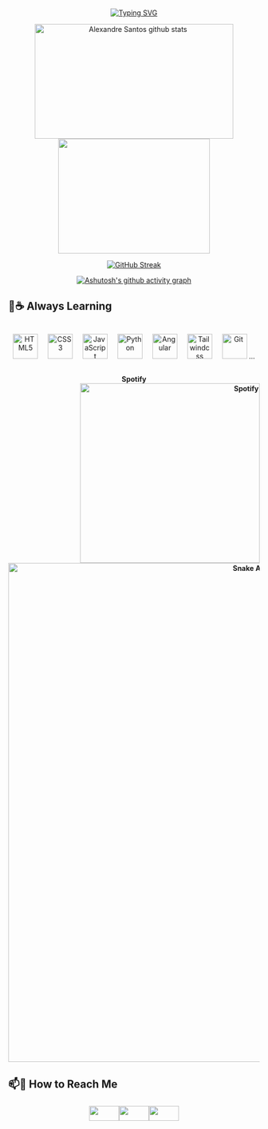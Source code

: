 <br>

<div align="center">

[![Typing SVG](https://readme-typing-svg.herokuapp.com?font=Fira+Code&size=22&pause=1000&center=true&random=false&width=435&lines=Hello+World!!!;My+name+is+Alex+Santos;I'm+a+Front-End+Web+Developer+%3AD)](https://git.io/typing-svg)

 <img width="398" height="230" src="https://github-readme-stats.vercel.app/api?username=sans-script&show_icons=true&count_private=true&hide_border=true&title_color=36BCF7FF&icon_color=36BCF7FF&text_color=36BCF7FF&bg_color=0A0C10" alt="Alexandre Santos github stats" /> 
<img width="304" height="230" src="https://github-readme-stats.vercel.app/api/top-langs/?username=sans-script&layout=compact&hide_border=true&title_color=36BCF7FF&text_color=36BCF7FF&bg_color=0A0C10" />
  
[![GitHub Streak](https://streak-stats.demolab.com?user=sans-script&hide_border=true&card_width=705&background=0A0C10&sideNums=36BCF7&fire=36BCF7&stroke=36BCF7&dates=36BCF7&ring=36BCF7&currStreakLabel=36BCF7&currStreakNum=36BCF7&sideLabels=36BCF7&border=0A0C10)](https://git.io/streak-stats)

[![Ashutosh's github activity graph](https://github-readme-activity-graph.vercel.app/graph?username=sans-script&bg_color=0A0C10&color=36BCF7FF&line=36BCF7FF&point=006eff&area=true&hide_border=true)](https://github.com/ashutosh00710/github-readme-activity-graph)

</div>

## 🌱☕ Always Learning
<br>
<div align="center">

  <img src="https://cdn.jsdelivr.net/gh/devicons/devicon/icons/html5/html5-original.svg" height="50" alt="HTML5"/>
  <img width="12" />
  <img src="https://cdn.jsdelivr.net/gh/devicons/devicon/icons/css3/css3-original.svg" height="50" alt="CSS3"/>
  <img width="12" />
  <img src="https://cdn.jsdelivr.net/gh/devicons/devicon/icons/javascript/javascript-original.svg" height="50" alt="JavaScript"/>
  <img width="12" />
  <img src="https://cdn.jsdelivr.net/gh/devicons/devicon/icons/python/python-original.svg" height="50" alt="Python"/>
  <img width="12" />
  <img src="https://icongr.am/devicon/angularjs-original.svg?size=128&color=currentColor" height="50" alt="Angular"/>
  <img width="12" />
  <img src="https://cdn.jsdelivr.net/gh/devicons/devicon@latest/icons/tailwindcss/tailwindcss-original.svg" height="50" alt="Tailwindcss"/>
  <img width="12" />
  <img src="https://cdn.jsdelivr.net/gh/devicons/devicon/icons/git/git-original.svg" height="50" alt="Git"/>
  ...
</div>

##

<div align="right">
 <div align="center">
  <strong>Spotify</stong> 
 </div>
 <img src="https://spotify-github-profile.vercel.app/api/view?uid=ap0b5ngrzs5bzl771j7gx64dz&cover_image=true&theme=novatorem&show_offline=false&background_color=000000&interchange=false&bar_color=1eff00&bar_color_cover=false)](https://github.com/kittinan/spotify-github-profile" width="360" alt="Spotify"/> 
</div>

<div align="center">
<img src="https://raw.githubusercontent.com/sans-script/sans-script/output/snake.svg" alt="Snake Animation" width="1000"/>
</div>

## 📫🔗 How to Reach Me

<div align="center">
  
### [<img src="https://raw.githubusercontent.com/maurodesouza/profile-readme-generator/master/src/assets/icons/social/instagram/default.svg" width="60" height="30"/>](https://www.instagram.com/_sans.alex)[<img src="https://raw.githubusercontent.com/maurodesouza/profile-readme-generator/master/src/assets/icons/social/discord/default.svg" width="60" height="30"/>](https://discord.gg/4npFNEGTGN)[<img src="https://raw.githubusercontent.com/maurodesouza/profile-readme-generator/master/src/assets/icons/social/codepen/default.svg" width="60" height="30"/>](https://codepen.io/sans-script)
</div>

